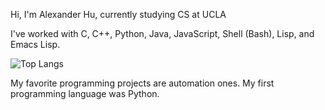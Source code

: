 Hi, I'm Alexander Hu, currently studying CS at UCLA

I've worked with C, C++, Python, Java, JavaScript, Shell (Bash), Lisp, and Emacs Lisp.

![Top Langs](https://github-readme-stats.vercel.app/api/top-langs/?username=alexanderhu77&langs_count=100&layout=compact&count_private=true&card_width=300&theme=light)

My favorite programming projects are automation ones. My first programming language was Python.
